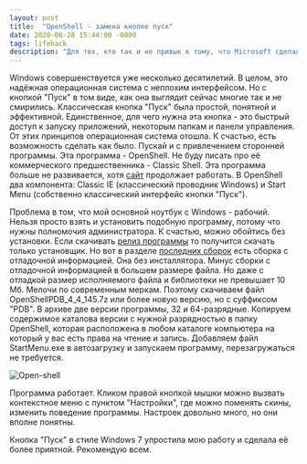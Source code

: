 ```yaml
---
layout: post
title:  "OpenShell - замена кнопке пуск"
date: 2020-06-28 15:44:00 -0000
tags: lifehack
description: "Для тех, кто так и не привык к тому, что Microsoft сделали с кнопкой &#8222;Пуск&#8220; в Windows есть альтернатива - OpenShell."
---
```


Windows совершенствуется уже несколько десятилетий. В целом, это надёжная операционная система с неплохим интерфейсом. Но с кнопкой "Пуск" в том виде, как она выглядит сейчас многие так и не смирились. Классическая кнопка "Пуск" была простой, понятной и эффективной. Единственное, для чего нужна эта кнопка - это быстрый доступ к запуску приложений, некоторым папкам и панели управления. От этих принципов операционная система отошла. К счастью, есть возможность сделать как было. Пускай и с привлечением сторонней программы. Эта программа - OpenShell. Не буду писать про её коммерческого предшественника - Classic Shell. Эта программа больше не развивается, хотя [сайт](http://www.classicshell.net/) продолжает работать. В OpenShell два компонента: Classic IE (классический проводник Windows) и Start Menu (собственно классический интерфейс кнопки "Пуск"). 

Проблема в том, что мой основной ноутбук с Windows - рабочий. Нельзя просто взять и установить подобную программу, потому что нужны полномочия администратора. К счастью, можно обойтись без установки. Если скачивать [релиз программы](https://github.com/Open-Shell/Open-Shell-Menu/releases) то получится скачать только установщик. Но вот в разделе [последних сборок](https://ci.appveyor.com/project/passionate-coder/open-shell-menu/branch/master/artifacts) есть сборка с отладочной информацией. Она без инсталлятора. Минус сборки с отладочной информацией в большем размере файла. Но даже с отладкой размер исполняемого файла и библиотеки не превышает 10 Мб. Мелочи по современным меркам. Поэтому скачиваем файл OpenShellPDB_4_4_145.7z или более новую версию, но с суффиксом "PDB". В архиве две версии программы, 32 и 64-разрядные. Копируем содержимое каталова версии с нужной разрядностью в папку OpenShell, которая расположена в любом каталоге компьютера на который у вас есть права на чтение и запись. Добавляем файл StartMenu.exe в автозагрузку и запускаем программу, перезагружаться не требуется.

![Open-shell](http://2nature.me/files/open-shell.png)

Программа работает. Кликом правой кнопкой мышки можно вызвать контекстное меню с пунктом "Настройки", где можно поменять скины, изменить поведение программы. Настроек довольно много, но они вполне понятны.

Кнопка "Пуск" в стиле Windows 7 упростила мою работу и сделала её более приятной. Рекомендую всем.
